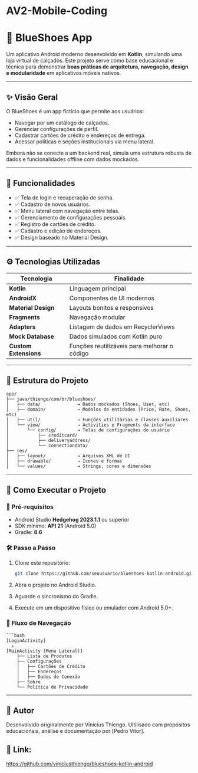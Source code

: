# AV2-Mobile-Coding

# 👟 BlueShoes App

Um aplicativo Android moderno desenvolvido em **Kotlin**, simulando uma loja virtual de calçados. Este projeto serve como base educacional e técnica para demonstrar **boas práticas de arquitetura, navegação, design e modularidade** em aplicativos móveis nativos.

---

## ✨ Visão Geral

O BlueShoes é um app fictício que permite aos usuários:

- Navegar por um catálogo de calçados.
- Gerenciar configurações de perfil.
- Cadastrar cartões de crédito e endereços de entrega.
- Acessar políticas e seções institucionais via menu lateral.

Embora não se conecte a um backend real, simula uma estrutura robusta de dados e funcionalidades offline com dados mockados.

---

## 📲 Funcionalidades

- ✅ Tela de login e recuperação de senha.
- ✅ Cadastro de novos usuários.
- ✅ Menu lateral com navegação entre telas.
- ✅ Gerenciamento de configurações pessoais.
- ✅ Registro de cartões de crédito.
- ✅ Cadastro e edição de endereços.
- ✅ Design baseado no Material Design.

---

## ⚙️ Tecnologias Utilizadas

| Tecnologia          | Finalidade                                 |
|---------------------|---------------------------------------------|
| **Kotlin**          | Linguagem principal                         |
| **AndroidX**        | Componentes de UI modernos                  |
| **Material Design** | Layouts bonitos e responsivos               |
| **Fragments**       | Navegação modular                           |
| **Adapters**        | Listagem de dados em RecyclerViews          |
| **Mock Database**   | Dados simulados com Kotlin puro             |
| **Custom Extensions** | Funções reutilizáveis para melhorar o código |

---

## 🧩 Estrutura do Projeto

```
app/
├── java/thiengo/com/br/blueshoes/
│   ├── data/              → Dados mockados (Shoes, User, etc)
│   ├── domain/            → Modelos de entidades (Price, Rate, Shoes, etc)
│   ├── util/              → Funções utilitárias e classes auxiliares
│   └── view/              → Activities e Fragments da interface
│       └── config/        → Telas de configurações do usuário
│           ├── creditcard/
│           ├── deliveryaddress/
│           └── connectiondata/
├── res/
│   ├── layout/            → Arquivos XML de UI
│   ├── drawable/          → Ícones e formas
│   └── values/            → Strings, cores e dimensões

```
---

## 🚀 Como Executar o Projeto

### 🔧 Pré-requisitos

- Android Studio **Hedgehog 2023.1.1** ou superior  
- SDK mínimo: **API 21** (Android 5.0)  
- Gradle: **8.6**

### 🛠️ Passo a Passo

1. Clone este repositório:

   ```bash
   git clone https://github.com/seuusuario/blueshoes-kotlin-android.git

2. Abra o projeto no Android Studio.
3. Aguarde o sincronismo do Gradle.
4. Execute em um dispositivo físico ou emulador com Android 5.0+.


### 🧭 Fluxo de Navegação

    ```bash
    [LoginActivity]
      ↓
    [MainActivity (Menu Lateral)]
        ├── Lista de Produtos
        ├── Configurações
        │   ├── Cartões de Crédito
        │   ├── Endereços
        │   ├── Dados de Conexão
        ├── Sobre
        └── Política de Privacidade

---

## 👤 Autor
Desenvolvido originalmente por Vinícius Thiengo. Ultilisado com propósitos educacionais, análise e documentação por [Pedro Vitor].

## 🔗 Link:
https://github.com/viniciusthiengo/blueshoes-kotlin-android
